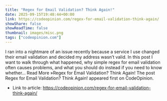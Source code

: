```yaml
---
title: "Regex for Email Validation? Think Again!"
date: 2025-09-15T19:48:44+00:00
link: https://codeopinion.com/regex-for-email-validation-think-again/
showShare: false
showReadTime: false
thumbnail: images/misc.png
tags: ["codeopinion.com"]
---
```

I ran into a nightmare of an issue recently because a service I use changed their email validation and decided my address wasn’t valid. In this post I want to walk through what happened, why simple regex for email validation often causes problems, and what you should do instead if you need to know whether… Read More »Regex for Email Validation? Think Again!
The post Regex for Email Validation? Think Again! appeared first on CodeOpinion.

- Link to article: https://codeopinion.com/regex-for-email-validation-think-again/